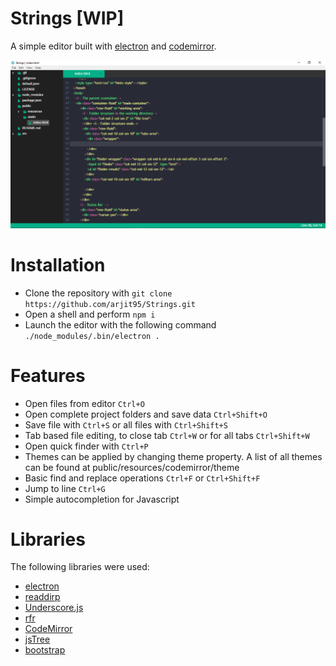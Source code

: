 # Strings [WIP]

A simple editor built with [electron](electron.atom.io/) and [codemirror](https://codemirror.net).

![Strings demo](https://github.com/arjit95/Strings/raw/master/screenshots/screenshot1.png)

# Installation

* Clone the repository with `git clone https://github.com/arjit95/Strings.git`
* Open a shell and perform `npm i`
* Launch the editor with the following command `./node_modules/.bin/electron .`

# Features

* Open files from editor `Ctrl+O`
* Open complete project folders and save data `Ctrl+Shift+O`
* Save file with `Ctrl+S` or all files with `Ctrl+Shift+S`
* Tab based file editing, to close tab `Ctrl+W` or for all tabs `Ctrl+Shift+W`
* Open quick finder with `Ctrl+P`
* Themes can be applied by changing theme property. A list of all themes can be found at public/resources/codemirror/theme
* Basic find and replace operations `Ctrl+F` or `Ctrl+Shift+F`
* Jump to line `Ctrl+G`
* Simple autocompletion for Javascript

# Libraries

The following libraries were used:
* [electron](https://electron.atom.io/)
* [readdirp](https://github.com/thlorenz/readdirp)
* [Underscore.js](https://underscorejs.org/)
* [rfr](https://www.npmjs.com/package/rfr)
* [CodeMirror](https://codemirror.net)
* [jsTree](https://www.jstree.com)
* [bootstrap](http://getbootstrap.com/)
